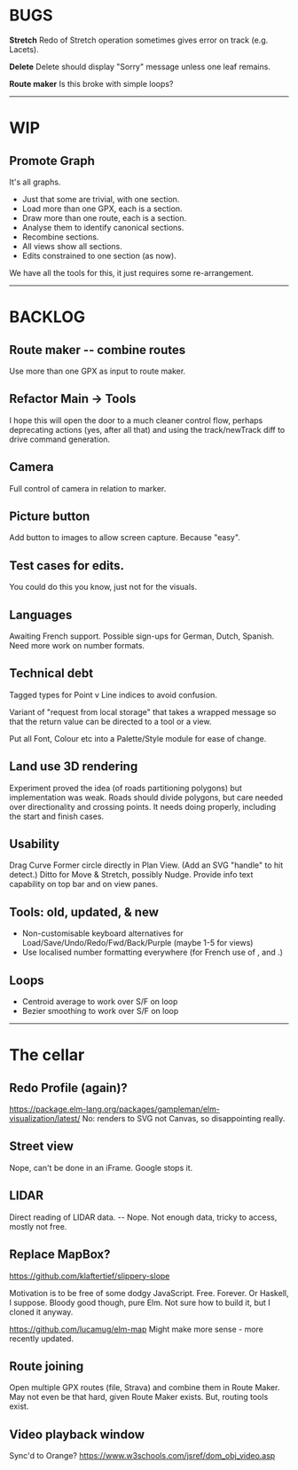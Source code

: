
# BUGS

**Stretch** Redo of Stretch operation sometimes gives error on track (e.g. Lacets).

**Delete** Delete should display "Sorry" message unless one leaf remains.

**Route maker** Is this broke with simple loops?

--- 

# WIP

## Promote Graph

It's all graphs. 
* Just that some are trivial, with one section.
* Load more than one GPX, each is a section.
* Draw more than one route, each is a section.
* Analyse them to identify canonical sections.
* Recombine sections.
* All views show all sections.
* Edits constrained to one section (as now).

We have all the tools for this, it just requires some re-arrangement.

---

# BACKLOG

## Route maker -- combine routes

Use more than one GPX as input to route maker.

## Refactor Main -> Tools

I hope this will open the door to a much cleaner control flow, perhaps deprecating
actions (yes, after all that) and using the track/newTrack diff to drive command generation.

## Camera

Full control of camera in relation to marker.

## Picture button

Add button to images to allow screen capture. Because "easy".

## Test cases for edits.

You could do this you know, just not for the visuals.

## Languages

Awaiting French support.
Possible sign-ups for German, Dutch, Spanish.
Need more work on number formats.

## Technical debt

Tagged types for Point v Line indices to avoid confusion.

Variant of "request from local storage" that takes a wrapped message so that the return value
can be directed to a tool or a view.

Put all Font, Colour etc into a Palette/Style module for ease of change.

## Land use 3D rendering

Experiment proved the idea (of roads partitioning polygons) but implementation was weak.
Roads should divide polygons, but care needed over directionality and crossing points.
It needs doing properly, including the start and finish cases.

## Usability

Drag Curve Former circle directly in Plan View. (Add an SVG "handle" to hit detect.)
Ditto for Move & Stretch, possibly Nudge.
Provide info text capability on top bar and on view panes.

## Tools: old, updated, & new

- Non-customisable keyboard alternatives for Load/Save/Undo/Redo/Fwd/Back/Purple (maybe 1-5 for views)
- Use localised number formatting everywhere (for French use of , and .)

## Loops

- Centroid average to work over S/F on loop
- Bezier smoothing to work over S/F on loop

---

# The cellar

## Redo Profile (again)?

https://package.elm-lang.org/packages/gampleman/elm-visualization/latest/
No: renders to SVG not Canvas, so disappointing really.

## Street view

Nope, can't be done in an iFrame. Google stops it.

## LIDAR

Direct reading of LIDAR data.
-- Nope. Not enough data, tricky to access, mostly not free.

## Replace MapBox?

https://github.com/klaftertief/slippery-slope

Motivation is to be free of some dodgy JavaScript.
Free. Forever.
Or Haskell, I suppose.
Bloody good though, pure Elm.
Not sure how to build it, but I cloned it anyway.

https://github.com/lucamug/elm-map
Might make more sense - more recently updated.

## Route joining

Open multiple GPX routes (file, Strava) and combine them in Route Maker.
May not even be that hard, given Route Maker exists.
But, routing tools exist.

## Video playback window

Sync'd to Orange?
https://www.w3schools.com/jsref/dom_obj_video.asp


